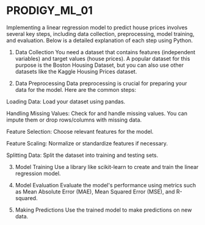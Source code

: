 # PRODIGY_ML_01


Implementing a linear regression model to predict house prices involves several key steps, including data collection, preprocessing, model training, and evaluation. Below is a detailed explanation of each step using Python.

1. Data Collection
You need a dataset that contains features (independent variables) and target values (house prices). A popular dataset for this purpose is the Boston Housing Dataset, but you can also use other datasets like the Kaggle Housing Prices dataset.

2. Data Preprocessing
Data preprocessing is crucial for preparing your data for the model. Here are the common steps:

Loading Data: Load your dataset using pandas.

Handling Missing Values: Check for and handle missing values. You can impute them or drop rows/columns with missing data.

Feature Selection: Choose relevant features for the model.

Feature Scaling: Normalize or standardize features if necessary.

Splitting Data: Split the dataset into training and testing sets.

3. Model Training
Use a library like scikit-learn to create and train the linear regression model.

4. Model Evaluation
Evaluate the model's performance using metrics such as Mean Absolute Error (MAE), Mean Squared Error (MSE), and R-squared.

5. Making Predictions
Use the trained model to make predictions on new data.
